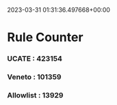 2023-03-31 01:31:36.497668+00:00
# Rule Counter 
 ### UCATE : 423154

 ### Veneto : 101359

 ### Allowlist : 13929